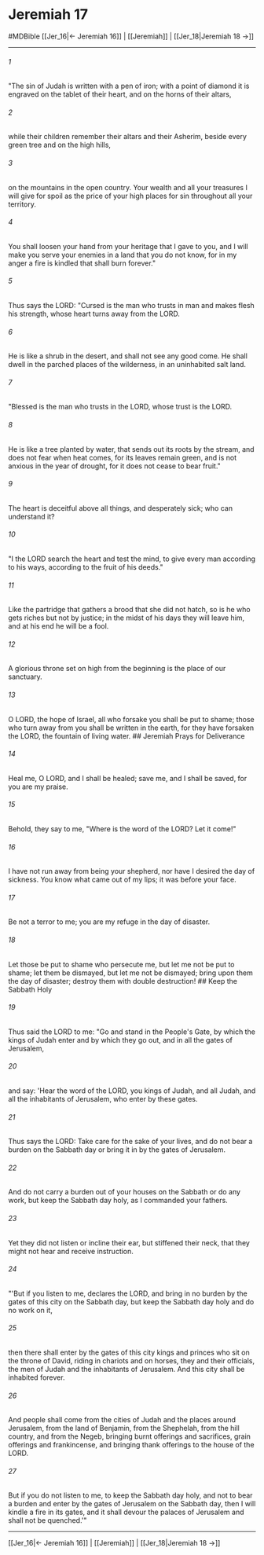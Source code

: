 # Jeremiah 17
#MDBible
[[Jer_16|← Jeremiah 16]] | [[Jeremiah]] | [[Jer_18|Jeremiah 18 →]]

***

###### 1 

"The sin of Judah is written with a pen of iron; with a point of diamond it is engraved on the tablet of their heart, and on the horns of their altars, 

###### 2 

while their children remember their altars and their Asherim, beside every green tree and on the high hills, 

###### 3 

on the mountains in the open country. Your wealth and all your treasures I will give for spoil as the price of your high places for sin throughout all your territory. 

###### 4 

You shall loosen your hand from your heritage that I gave to you, and I will make you serve your enemies in a land that you do not know, for in my anger a fire is kindled that shall burn forever." 

###### 5 

Thus says the LORD: "Cursed is the man who trusts in man and makes flesh his strength, whose heart turns away from the LORD. 

###### 6 

He is like a shrub in the desert, and shall not see any good come. He shall dwell in the parched places of the wilderness, in an uninhabited salt land. 

###### 7 

"Blessed is the man who trusts in the LORD, whose trust is the LORD. 

###### 8 

He is like a tree planted by water, that sends out its roots by the stream, and does not fear when heat comes, for its leaves remain green, and is not anxious in the year of drought, for it does not cease to bear fruit." 

###### 9 

The heart is deceitful above all things, and desperately sick; who can understand it? 

###### 10 

"I the LORD search the heart and test the mind, to give every man according to his ways, according to the fruit of his deeds." 

###### 11 

Like the partridge that gathers a brood that she did not hatch, so is he who gets riches but not by justice; in the midst of his days they will leave him, and at his end he will be a fool. 

###### 12 

A glorious throne set on high from the beginning is the place of our sanctuary. 

###### 13 

O LORD, the hope of Israel, all who forsake you shall be put to shame; those who turn away from you shall be written in the earth, for they have forsaken the LORD, the fountain of living water. ## Jeremiah Prays for Deliverance 

###### 14 

Heal me, O LORD, and I shall be healed; save me, and I shall be saved, for you are my praise. 

###### 15 

Behold, they say to me, "Where is the word of the LORD? Let it come!" 

###### 16 

I have not run away from being your shepherd, nor have I desired the day of sickness. You know what came out of my lips; it was before your face. 

###### 17 

Be not a terror to me; you are my refuge in the day of disaster. 

###### 18 

Let those be put to shame who persecute me, but let me not be put to shame; let them be dismayed, but let me not be dismayed; bring upon them the day of disaster; destroy them with double destruction! ## Keep the Sabbath Holy 

###### 19 

Thus said the LORD to me: "Go and stand in the People's Gate, by which the kings of Judah enter and by which they go out, and in all the gates of Jerusalem, 

###### 20 

and say: 'Hear the word of the LORD, you kings of Judah, and all Judah, and all the inhabitants of Jerusalem, who enter by these gates. 

###### 21 

Thus says the LORD: Take care for the sake of your lives, and do not bear a burden on the Sabbath day or bring it in by the gates of Jerusalem. 

###### 22 

And do not carry a burden out of your houses on the Sabbath or do any work, but keep the Sabbath day holy, as I commanded your fathers. 

###### 23 

Yet they did not listen or incline their ear, but stiffened their neck, that they might not hear and receive instruction. 

###### 24 

"'But if you listen to me, declares the LORD, and bring in no burden by the gates of this city on the Sabbath day, but keep the Sabbath day holy and do no work on it, 

###### 25 

then there shall enter by the gates of this city kings and princes who sit on the throne of David, riding in chariots and on horses, they and their officials, the men of Judah and the inhabitants of Jerusalem. And this city shall be inhabited forever. 

###### 26 

And people shall come from the cities of Judah and the places around Jerusalem, from the land of Benjamin, from the Shephelah, from the hill country, and from the Negeb, bringing burnt offerings and sacrifices, grain offerings and frankincense, and bringing thank offerings to the house of the LORD. 

###### 27 

But if you do not listen to me, to keep the Sabbath day holy, and not to bear a burden and enter by the gates of Jerusalem on the Sabbath day, then I will kindle a fire in its gates, and it shall devour the palaces of Jerusalem and shall not be quenched.'" 

***

[[Jer_16|← Jeremiah 16]] | [[Jeremiah]] | [[Jer_18|Jeremiah 18 →]]
